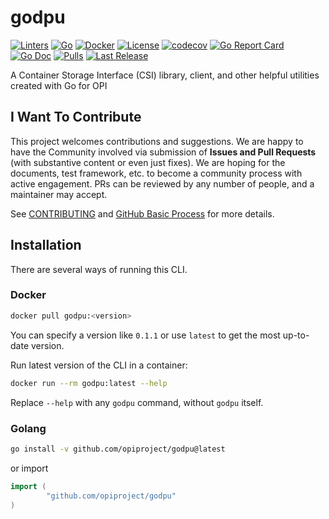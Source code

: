 # godpu

[![Linters](https://github.com/opiproject/godpu/actions/workflows/linters.yml/badge.svg)](https://github.com/opiproject/godpu/actions/workflows/linters.yml)
[![Go](https://github.com/opiproject/godpu/actions/workflows/go.yml/badge.svg)](https://github.com/opiproject/godpu/actions/workflows/go.yml)
[![Docker](https://github.com/opiproject/godpu/actions/workflows/docker-publish.yml/badge.svg)](https://github.com/opiproject/godpu/actions/workflows/docker-publish.yml)
[![License](https://img.shields.io/github/license/opiproject/godpu?style=flat-square&color=blue&label=License)](https://github.com/opiproject/godpu/blob/master/LICENSE)
[![codecov](https://codecov.io/gh/opiproject/godpu/branch/main/graph/badge.svg)](https://codecov.io/gh/opiproject/godpu)
[![Go Report Card](https://goreportcard.com/badge/github.com/opiproject/godpu)](https://goreportcard.com/report/github.com/opiproject/godpu)
[![Go Doc](https://img.shields.io/badge/godoc-reference-blue.svg)](http://godoc.org/github.com/opiproject/godpu)
[![Pulls](https://img.shields.io/docker/pulls/opiproject/godpu.svg?logo=docker&style=flat&label=Pulls)](https://hub.docker.com/r/opiproject/godpu)
[![Last Release](https://img.shields.io/github/v/release/opiproject/godpu?label=Latest&style=flat-square&logo=go)](https://github.com/opiproject/godpu/releases)

A Container Storage Interface (CSI) library, client, and other helpful utilities created with Go for OPI

## I Want To Contribute

This project welcomes contributions and suggestions.  We are happy to have the
Community involved via submission of **Issues and Pull Requests** (with
substantive content  or even just fixes). We are hoping for the documents,
test framework, etc. to become a community process with active engagement.
PRs can be reviewed by any number of people, and a maintainer may accept.

See [CONTRIBUTING](https://github.com/opiproject/opi/blob/main/CONTRIBUTING.md)
and [GitHub Basic Process](https://github.com/opiproject/opi/blob/main/doc-github-rules.md)
for more details.

## Installation

There are several ways of running this CLI.

### Docker

```sh
docker pull godpu:<version>
```

You can specify a version like `0.1.1` or use `latest` to get the most up-to-date version.

Run latest version of the CLI in a container:

```sh
docker run --rm godpu:latest --help
```

Replace `--help` with any `godpu` command, without `godpu` itself.

### Golang

```sh
go install -v github.com/opiproject/godpu@latest
```

or import

```go
import (
        "github.com/opiproject/godpu"
)
```
